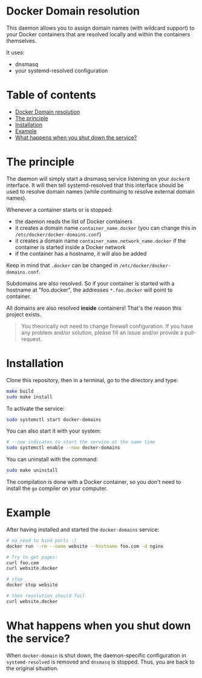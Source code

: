 # Docker Domain resolution

This daemon allows you to assign domain names (with wildcard support) to your Docker containers that are resolved locally and within the containers themselves.

It uses:
- dnsmasq
- your systemd-resolved configuration

# Table of contents

* [Docker Domain resolution](#docker-domain-resolution)
* [The principle](#the-principle)
* [Installation](#installation)
* [Example](#example)
* [What happens when you shut down the service?](#what-happens-when-you-shut-down-the-service)

# The principle

The daemon will simply start a dnsmasq service listening on your `docker0` interface. It will then tell systemd-resolved that this interface should be used to resolve domain names (while continuing to resolve external domain names).

Whenever a container starts or is stopped:
- the daemon reads the list of Docker containers
- it creates a domain name `container_name.docker` (you can change this in `/etc/docker/docker-domains.conf`)
- it creates a domain name `container_name.network_name.docker` if the container is started inside a Docker network
- if the container has a hostname, it will also be added

Keep in mind that `.docker` can be changed in `/etc/docker/docker-domains.conf`.

Subdomains are also resolved. So if your container is started with a hostname at "foo.docker", the addresses `*.foo.docker` will point to container.

All domains are also resolved **inside** containers! That's the reason this project exists.

> You theorically not need to change firewall configuration. If you have any problem and/or solution, please fill an issue and/or provide a pull-request.

# Installation

Clone this repository, then in a terminal, go to the directory and type:

```bash
make build
sudo make install
```

To activate the service:

```bash
sudo systemctl start docker-domains
```
You can also start it with your system:

```bash
# --now indicates to start the service at the same time
sudo systemctl enable --now docker-domains
```

You can uninstall with the command:

```bash
sudo make uninstall
```

The compilation is done with a Docker container, so you don't need to install the `go` compiler on your computer.


# Example

After having installed and started the `docker-domains` service:

```bash
# no need to bind ports :)
docker run --rm --name website --hostname foo.com -d nginx

# Try to get pages:
curl foo.com
curl website.docker

# stop
docker stop website

# then resolution should fail
curl website.docker
```

# What happens when you shut down the service?

When `docker-domain` is shut down, the daemon-specific configuration in `systemd-resolved` is removed and `dnsmasq` is stopped. Thus, you are back to the original situation.

